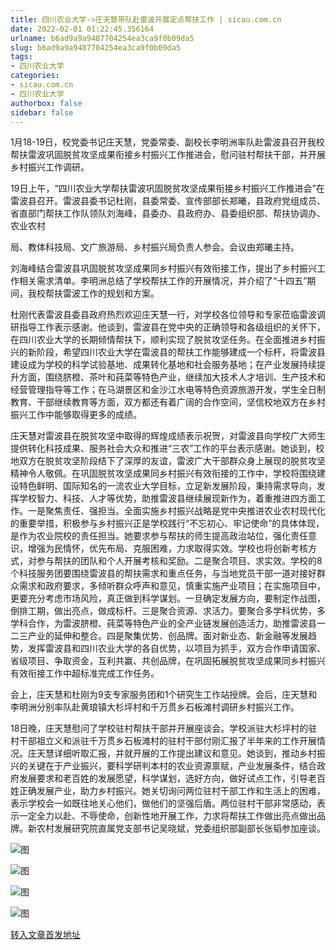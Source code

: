 ```yaml
---
title: 四川农业大学->庄天慧带队赴雷波开展定点帮扶工作 | sicau.com.cn
date: 2022-02-01 01:22:45.356164
urlname: b6ad9a9a9487704254ea3ca9f0b09da5
slug: b6ad9a9a9487704254ea3ca9f0b09da5
tags: 
- 四川农业大学
categories:
- sicau.com.cn
- 四川农业大学
authorbox: false
sidebar: false
---
```

1月18-19日，校党委书记庄天慧，党委常委、副校长李明洲率队赴雷波县召开我校帮扶雷波巩固脱贫攻坚成果衔接乡村振兴工作推进会，慰问驻村帮扶干部，并开展乡村振兴工作调研。

19日上午，“四川农业大学帮扶雷波巩固脱贫攻坚成果衔接乡村振兴工作推进会”在雷波县召开。雷波县委书记杜刚，县委常委、宣传部部长郑曦，县政府党组成员、省直部门帮扶工作队领队刘海峰，县委办、县政府办、县委组织部、帮扶协调办、农业农村
<!--more-->
局、教体科技局、文广旅游局、乡村振兴局负责人参会。会议由郑曦主持。

刘海峰结合雷波县巩固脱贫攻坚成果同乡村振兴有效衔接工作，提出了乡村振兴工作相关需求清单。李明洲总结了学校帮扶工作的开展情况，并介绍了“十四五”期间，我校帮扶雷波工作的规划和方案。

杜刚代表雷波县委县政府热烈欢迎庄天慧一行，对学校各位领导和专家莅临雷波调研指导工作表示感谢。他谈到，雷波县在党中央的正确领导和各级组织的关怀下，在四川农业大学的长期倾情帮扶下，顺利实现了脱贫攻坚任务。在全面推进乡村振兴的新阶段，希望四川农业大学在雷波县的帮扶工作能够建成一个标杆，将雷波县建设成为学校的科学试验基地、成果转化基地和社会服务基地；在产业发展持续提升方面，围绕脐橙、茶叶和莼菜等特色产业，继续加大技术人才培训、生产技术和经营管理指导等工作；在马湖景区和金沙江水电等特色资源旅游开发，学生全日制教育、干部继续教育等方面，双方都还有着广阔的合作空间，坚信校地双方在乡村振兴工作中能够取得更多的成绩。

庄天慧对雷波县在脱贫攻坚中取得的辉煌成绩表示祝贺，对雷波县向学校广大师生提供转化科技成果、服务社会大众和推进“三农”工作的平台表示感谢。她谈到，校地双方在脱贫攻坚阶段结下了深厚的友谊，雷波广大干部群众身上展现的脱贫攻坚精神令人敬佩。在巩固脱贫攻坚成果同乡村振兴有效衔接的工作中，学校将围绕建设特色鲜明、国际知名的一流农业大学目标，立足新发展阶段，秉持需求导向，发挥学校智力、科技、人才等优势，助推雷波县继续展现新作为，着重推进四方面工作。一是聚焦责任、强担当。全面实施乡村振兴战略是党中央推进农业农村现代化的重要举措，积极参与乡村振兴正是学校践行“不忘初心、牢记使命”的具体体现，是作为农业院校的责任担当。她要求参与帮扶的师生提高政治站位，强化责任意识，增强为民情怀，优先布局、克服困难，力求取得实效。学校也将创新考核方式，对参与帮扶的团队和个人开展考核和奖励。二是聚合项目、求实效。学校的8个科技服务团要围绕雷波县的帮扶需求和重点任务，与当地党员干部一道对接好群众需求和政府要求，多倾听群众呼声和意见，慎重实施产业项目；在实施项目中，更要充分考虑市场风险，真正做到科学谋划。一旦确定发展方向，要制定作战图，倒排工期，做出亮点，做成标杆。三是聚合资源、求活力。要聚合多学科优势，多学科合作，为雷波脐橙、莼菜等特色产业的全产业链发展创造活力，助推雷波县一二三产业的延伸和整合。四是聚集优势、创品牌。面对新业态、新金融等发展趋势，发挥雷波县和四川农业大学的各自优势，以项目为抓手，双方合作申请国家、省级项目、争取资金，互利共赢、共创品牌，在巩固拓展脱贫攻坚成果同乡村振兴有效衔接工作中超标准完成工作任务。

会上，庄天慧和杜刚为9支专家服务团和1个研究生工作站授牌。会后，庄天慧和李明洲分别率队赴黄琅镇大杉坪村和千万贯乡石板滩村调研乡村振兴工作。

18日晚，庄天慧慰问了学校驻村帮扶干部并开展座谈会。学校派驻大杉坪村的驻村干部祖立义和派驻千万贯乡石板滩村的驻村干部付刚汇报了半年来的工作开展情况。庄天慧详细听取汇报，并就开展的工作提出建议和意见。她谈到，推动乡村振兴的关键在于产业振兴，要科学研判本村的农业资源禀赋，产业发展条件，结合政府发展要求和老百姓的发展愿望，科学谋划，选好方向，做好试点工作，引导老百姓正确发展产业，助力乡村振兴。她关切询问两位驻村干部工作和生活上的困难，表示学校会一如既往地关心他们，做他们的坚强后盾。两位驻村干部非常感动，表示一定全力以赴、不辱使命，创新性地开展工作，力求将帮扶工作做出亮点做出品牌。新农村发展研究院直属党支部书记吴晓斌，党委组织部副部长张韬参加座谈。

![图](https://news.sicau.edu.cn/__local/3/FE/00/849072AA91254B9B95073C18935_6BB4A6A9_FB9E.jpg)

![图](https://news.sicau.edu.cn/__local/5/CE/A2/2E163D4CB6CADA35BD304F33133_AB663AC3_E849.jpg)

![图](https://news.sicau.edu.cn/__local/4/E3/A5/51902E8BE498DEEF3A7B176EA49_BD0D76D9_13948.jpg)

![图](https://news.sicau.edu.cn/__local/6/CC/C5/211F6DFCA4157E69F2847CDA8E1_01DD8146_97F15.jpg)

[转入文章首发地址](https://news.sicau.edu.cn/info/1135/66548.htm)